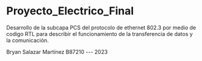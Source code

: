 # Proyecto_Electrico_Final
Desarrollo de la subcapa PCS del protocolo de ethernet 802.3 por medio de codigo RTL para describir el funcionamiento de la transferencia de datos y la comunicación.



Bryan Salazar Martínez B87210  --- 2023

